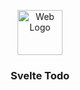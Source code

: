 <p align="center">
  <a href="https://github.com/reyeon1209/Svelte_Todo">
    <img src="https://user-images.githubusercontent.com/46713032/85989157-1b252280-ba2b-11ea-9313-5976c8e8253b.png" alt="Web Logo" width="72" height="72">
  </a>
</p>

<h3 align="center">Svelte Todo</h3>